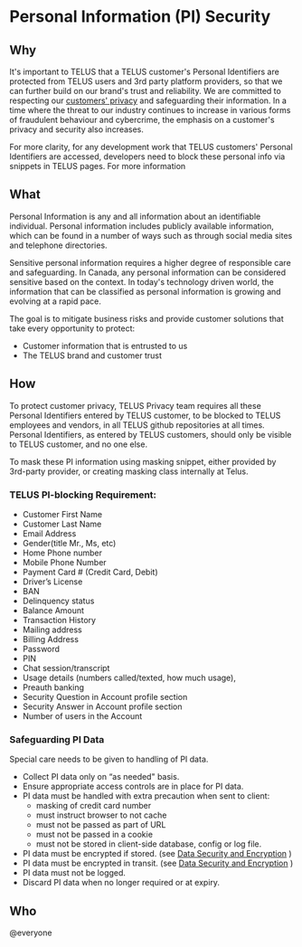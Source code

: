 # Personal Information (PI) Security

## Why

It's important to TELUS that a TELUS customer's Personal Identifiers are protected from TELUS users and 3rd party platform providers, so that we can further build on our brand's trust and reliability. We are committed to respecting our [customers' privacy](https://www.telus.com/en/bc/support/privacy-policy) and safeguarding their information. In a time where the threat to our industry continues to increase in various forms of fraudulent behaviour and cybercrime, the emphasis on a customer's privacy and security also increases.

For more clarity, for any development work that TELUS customers' Personal Identifiers are accessed, developers need to block these personal info via snippets in TELUS pages. For more information

## What

Personal Information is any and all information about an identifiable individual. Personal information includes publicly available information, which can be found in a number of ways such as through social media sites and telephone directories.

Sensitive personal information requires a higher degree of responsible care and safeguarding. In Canada, any personal information can be considered sensitive based on the context.
In today's technology driven world, the information that can be classified as personal information is growing and evolving at a rapid pace.

The goal is to mitigate business risks and provide customer solutions that take every opportunity to protect:

-   Customer information that is entrusted to us
-   The TELUS brand and customer trust

## How

To protect customer privacy, TELUS Privacy team requires all these Personal Identifiers entered by TELUS customer, to be blocked to TELUS employees and vendors, in all TELUS github repositories at all times. Personal Identifiers, as entered by TELUS customers, should only be visible to TELUS customer, and no one else.

To mask these PI information using masking snippet, either provided by 3rd-party provider, or creating masking class internally at Telus.

### TELUS PI-blocking Requirement:

-   Customer First Name
-   Customer Last Name
-   Email Address
-   Gender(title Mr., Ms, etc)
-   Home Phone number
-   Mobile Phone Number
-   Payment Card # (Credit Card, Debit)
-   Driver’s License
-   BAN
-   Delinquency status
-   Balance Amount
-   Transaction History
-   Mailing address
-   Billing Address
-   Password
-   PIN
-   Chat session/transcript
-   Usage details (numbers called/texted, how much usage),
-   Preauth banking
-   Security Question in Account profile section
-   Security Answer in Account profile section
-   Number of users in the Account

### Safeguarding PI Data

Special care needs to be given to handling of PI data.

-   Collect PI data only on “as needed" basis.
-   Ensure appropriate access controls are in place for PI data.
-   PI data must be handled with extra precaution when sent to client:
    -   masking of credit card number
    -   must instruct browser to not cache
    -   must not be passed as part of URL
    -   must not be passed in a cookie
    -   must not be stored in client-side database, config or log file.
-   PI data must be encrypted if stored. (see [Data Security and Encryption](data-security-and-encryption.md) )
-   PI data must be encrypted in transit. (see [Data Security and Encryption](data-security-and-encryption.md) )
-   PI data must not be logged.
-   Discard PI data when no longer required or at expiry.

## Who

@everyone
